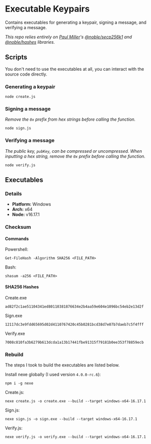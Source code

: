 # Executable Keypairs

Contains executables for generating a keypair, signing a message, and verifying a message.

_This repo relies entirely on [Paul Miller](https://github.com/paulmillr)'s [@noble/secp256k1](https://github.com/paulmillr/noble-secp256k1) and [@noble/hashes](https://github.com/paulmillr/noble-hashes) libraries._

## Scripts

You don't need to use the executables at all, you can interact with the source code directly.

### Generating a keypair

```shell
node create.js
```

### Signing a message

_Remove the `0x` prefix from hex strings before calling the function._

```shell
node sign.js
```

### Verifying a message

_The public key, `pubKey`, can be compressed or uncompressed. When inputting a hex string, remove the `0x` prefix before calling the function._

```shell
node verify.js
```

## Executables

### Details

- **Platform:** Windows
- **Arch:** x64
- **Node:** v16.17.1

### Checksum

#### Commands

Powershell:

`Get-FileHash -Algorithm SHA256 <FILE_PATH>`

Bash:

`shasum -a256 <FILE_PATH>`

#### SHA256 Hashes

Create.exe

`ad82f2c1ae51104341ed80110381876634e2b4aa59e604e1096bc54eb2e13d2f`

Sign.exe

`12117dc3e9fdd65695d02d4110767420c45b0281bcd38d7e07b7daeb7c5f4fff`

Verify.exe

`7008c810fa3b6279b613dcda1a13b17441fbe91315f79181b0ee353f78859ecb`

### Rebuild

The steps I took to build the executables are listed below.

Install nexe globally (I used version `4.0.0-rc.6`):

```shell
npm i -g nexe
```

Create.js:

```shell
nexe create.js -o create.exe --build --target windows-x64-16.17.1
```

Sign.js:

```shell
nexe sign.js -o sign.exe --build --target windows-x64-16.17.1
```

Verify.js:

```shell
nexe verify.js -o verify.exe --build --target windows-x64-16.17.1
```
